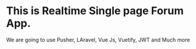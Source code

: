 # This is Realtime Single page Forum App.

We are going to use Pusher, LAravel, Vue Js, Vuetify, JWT and Much more

